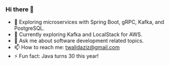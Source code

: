 ### Hi there 👋

- 🔭 Exploring microservices with Spring Boot, gRPC, Kafka, and PostgreSQL.
- 🌱 Currently exploring Kafka and LocalStack for AWS.
- 💬 Ask me about software development related topics.
- 📫 How to reach me: twalidaziz@gmail.com
- ⚡ Fun fact: Java turns 30 this year!
